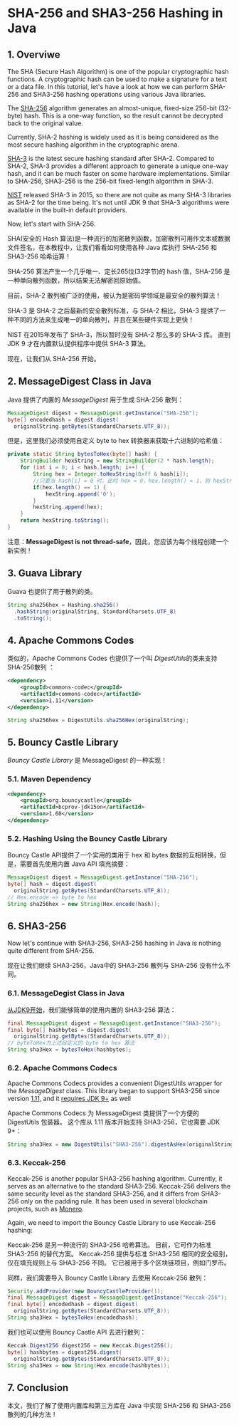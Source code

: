 # SHA-256 and SHA3-256 Hashing in Java

## 1. Overviwe

The SHA (Secure Hash Algorithm) is one of the popular cryptographic hash functions. A cryptographic hash can be used to make a signature for a text or a data file. In this tutorial, let's have a look at how we can perform SHA-256 and SHA3-256 hashing operations using various Java libraries.

The [SHA-256](https://en.wikipedia.org/wiki/SHA-2) algorithm generates an almost-unique, fixed-size 256-bit (32-byte) hash. This is a one-way function, so the result cannot be decrypted back to the original value.

Currently, SHA-2 hashing is widely used as it is being considered as the most secure hashing algorithm in the cryptographic arena.

[SHA-3](https://en.wikipedia.org/wiki/SHA-3) is the latest secure hashing standard after SHA-2. Compared to SHA-2, SHA-3 provides a different approach to generate a unique one-way hash, and it can be much faster on some hardware implementations. Similar to SHA-256, SHA3-256 is the 256-bit fixed-length algorithm in SHA-3.

[NIST](https://csrc.nist.gov/projects/hash-functions) released SHA-3 in 2015, so there are not quite as many SHA-3 libraries as SHA-2 for the time being. It's not until JDK 9 that SHA-3 algorithms were available in the built-in default providers.

Now, let's start with SHA-256.

SHA(安全的 Hash 算法)是一种流行的加密散列函数，加密散列可用作文本或数据文件签名，在本教程中，让我们看看如何使用各种 Java 库执行 SHA-256 和 SHA3-256 哈希运算！

SHA-256 算法产生一个几乎唯一、定长265位(32字节)的 hash 值，SHA-256 是一种单向散列函数，所以结果无法解密回原始值。

目前，SHA-2 散列被广泛的使用，被认为是密码学领域是最安全的散列算法！

SHA-3 是 SHA-2 之后最新的安全散列标准，与 SHA-2 相比，SHA-3 提供了一种不同的方法来生成唯一的单向散列，并且在某些硬件实现上更快！

NIST 在2015年发布了 SHA-3，所以暂时没有 SHA-2 那么多的 SHA-3 库。 直到 JDK 9 才在内置默认提供程序中提供 SHA-3 算法。

现在，让我们从 SHA-256 开始。

## 2. MessageDigest Class in Java

Java 提供了内置的 *MessageDigest* 用于生成 SHA-256 散列：

```java
MessageDigest digest = MessageDigest.getInstance("SHA-256");
byte[] encodedhash = digest.digest(
  originalString.getBytes(StandardCharsets.UTF_8));
```

但是，这里我们必须使用自定义 byte to hex 转换器来获取十六进制的哈希值：

```java
private static String bytesToHex(byte[] hash) {
    StringBuilder hexString = new StringBuilder(2 * hash.length);
    for (int i = 0; i < hash.length; i++) {
        String hex = Integer.toHexString(0xff & hash[i]);
	    //只要当 hash[i] = 0 时，此时 hex = 0，hex.length() = 1，则 hexString 需要拼上 0
        if(hex.length() == 1) {
            hexString.append('0');
        }
        hexString.append(hex);
    }
    return hexString.toString();
}
```

注意：**MessageDigest is not thread-safe**，因此，您应该为每个线程创建一个新实例！

## 3. Guava Library

Guava 也提供了用于散列的类。

```java
String sha256hex = Hashing.sha256()
  .hashString(originalString, StandardCharsets.UTF_8)
  .toString();
```

## 4. Apache Commons Codes

类似的，Apache Commons Codes 也提供了一个叫 *DigestUtils*的类来支持SHA-256散列 ：

```xml
<dependency>
    <groupId>commons-codec</groupId>
    <artifactId>commons-codec</artifactId>
    <version>1.11</version>
</dependency>
```

```java
String sha256hex = DigestUtils.sha256Hex(originalString);
```

## 5.  Bouncy Castle Library

*Bouncy Castle Library* 是 MessageDigest 的一种实现！

### 5.1. Maven Dependency

```xml
<dependency>
    <groupId>org.bouncycastle</groupId>
    <artifactId>bcprov-jdk15on</artifactId>
    <version>1.60</version>
</dependency>
```

### 5.2. Hashing Using the Bouncy Castle Library

Bouncy Castle API提供了一个实用的类用于 hex 和 bytes 数据的互相转换，但是，需要首先使用内置 Java API 填充摘要：

```java
MessageDigest digest = MessageDigest.getInstance("SHA-256");
byte[] hash = digest.digest(
  originalString.getBytes(StandardCharsets.UTF_8));
// Hex.encode => byte to hex
String sha256hex = new String(Hex.encode(hash));
```

## 6. SHA3-256

Now let's continue with SHA3-256, SHA3-256 hashing in Java is nothing quite different from SHA-256.

现在让我们继续 SHA3-256，Java中的 SHA3-256 散列与 SHA-256 没有什么不同。

### 6.1. MessageDegist Class in Java

[从JDK9开始](https://docs.oracle.com/javase/9/security/oracleproviders.htm#JSSEC-GUID-3A80CC46-91E1-4E47-AC51-CB7B782CEA7D)，我们能够简单的使用内置的 SHA3-256 算法：

```java
final MessageDigest digest = MessageDigest.getInstance("SHA3-256");
final byte[] hashbytes = digest.digest(
  originalString.getBytes(StandardCharsets.UTF_8));
// byteToHex为上述自定义的 byte to hex 算法
String sha3Hex = bytesToHex(hashbytes);
```

### 6.2. Apache Commons Codecs

Apache Commons Codecs provides a convenient DigestUtils wrapper for the *MessageDigest* class. This library began to support SHA3-256 since version [1.11](https://search.maven.org/artifact/commons-codec/commons-codec/1.11/jar), and it [requires JDK 9+](https://commons.apache.org/proper/commons-codec/apidocs/org/apache/commons/codec/digest/MessageDigestAlgorithms.html#SHA3_256) as well

Apache Commons Codecs 为 MessageDigest 类提供了一个方便的 DigestUtils 包装器。 这个库从 1.11 版本开始支持 SHA3-256，它也需要 JDK 9+：

```java
String sha3Hex = new DigestUtils("SHA3-256").digestAsHex(originalString);
```

### 6.3. Keccak-256

Keccak-256 is another popular SHA3-256 hashing algorithm. Currently, it serves as an alternative to the standard SHA3-256. Keccak-256 delivers the same security level as the standard SHA3-256, and it differs from SHA3-256 only on the padding rule. It has been used in several blockchain projects, such as [Monero](https://monerodocs.org/cryptography/keccak-256/).

Again, we need to import the Bouncy Castle Library to use Keccak-256 hashing:

Keccak-256 是另一种流行的 SHA3-256 哈希算法。 目前，它可作为标准 SHA3-256 的替代方案。 Keccak-256 提供与标准 SHA3-256 相同的安全级别，仅在填充规则上与 SHA3-256 不同。 它已被用于多个区块链项目，例如门罗币。

同样，我们需要导入 Bouncy Castle Library 去使用 Keccak-256 散列：

```java
Security.addProvider(new BouncyCastleProvider());
final MessageDigest digest = MessageDigest.getInstance("Keccak-256");
final byte[] encodedhash = digest.digest(
  originalString.getBytes(StandardCharsets.UTF_8));
String sha3Hex = bytesToHex(encodedhash);
```

我们也可以使用 Bouncy Castle API 去进行散列：

```java
Keccak.Digest256 digest256 = new Keccak.Digest256();
byte[] hashbytes = digest256.digest(
  originalString.getBytes(StandardCharsets.UTF_8));
String sha3Hex = new String(Hex.encode(hashbytes));
```

## 7. Conclusion

本文，我们了解了使用内置库和第三方库在 Java 中实现 SHA-256 和 SHA3-256 散列的几种方法！